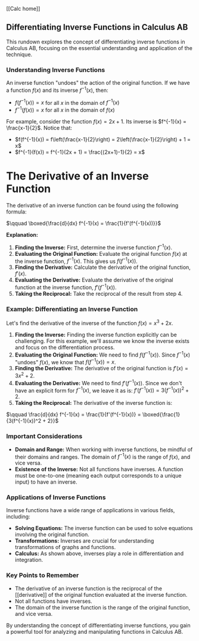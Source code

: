 [[Calc home]]
## Differentiating Inverse Functions in Calculus AB

This rundown explores the concept of differentiating inverse functions in Calculus AB, focusing on the essential understanding and application of the technique. 

###  Understanding Inverse Functions 

An inverse function "undoes" the action of the original function.  If we have a function $f(x)$ and its inverse $f^{-1}(x)$, then:

* $f(f^{-1}(x)) = x$ for all $x$ in the domain of $f^{-1}(x)$
* $f^{-1}(f(x)) = x$ for all $x$ in the domain of $f(x)$

For example, consider the function $f(x) = 2x + 1$. Its inverse is $f^{-1}(x) = \frac{x-1}{2}$.  Notice that:

* $f(f^{-1}(x)) = f\left(\frac{x-1}{2}\right) = 2\left(\frac{x-1}{2}\right) + 1 = x$
* $f^{-1}(f(x)) = f^{-1}(2x + 1) = \frac{(2x+1)-1}{2} = x$

# The Derivative of an Inverse Function

The derivative of an inverse function can be found using the following formula:

$\qquad \boxed{\frac{d}{dx} f^{-1}(x) = \frac{1}{f'(f^{-1}(x))}}$

**Explanation:**

1. **Finding the Inverse:**  First, determine the inverse function $f^{-1}(x)$.
2. **Evaluating the Original Function:**  Evaluate the original function $f(x)$ at the inverse function, $f^{-1}(x)$. This gives us $f(f^{-1}(x))$.
3. **Finding the Derivative:**  Calculate the derivative of the original function, $f'(x)$.
4. **Evaluating the Derivative:**  Evaluate the derivative of the original function at the inverse function, $f'(f^{-1}(x))$.
5. **Taking the Reciprocal:**  Take the reciprocal of the result from step 4.

### Example: Differentiating an Inverse Function

Let's find the derivative of the inverse of the function $f(x) = x^3 + 2x$.

1. **Finding the Inverse:**  Finding the inverse function explicitly can be challenging. For this example, we'll assume we know the inverse exists and focus on the differentiation process. 
2. **Evaluating the Original Function:**  We need to find $f(f^{-1}(x))$. Since $f^{-1}(x)$ "undoes" $f(x)$, we know that $f(f^{-1}(x)) = x$.
3. **Finding the Derivative:**  The derivative of the original function is $f'(x) = 3x^2 + 2$.
4. **Evaluating the Derivative:**  We need to find $f'(f^{-1}(x))$. Since we don't have an explicit form for $f^{-1}(x)$, we leave it as is: $f'(f^{-1}(x)) = 3(f^{-1}(x))^2 + 2$.
5. **Taking the Reciprocal:**  The derivative of the inverse function is:

$\qquad \frac{d}{dx} f^{-1}(x) = \frac{1}{f'(f^{-1}(x))} = \boxed{\frac{1}{3(f^{-1}(x))^2 + 2}}$

### Important Considerations

* **Domain and Range:** When working with inverse functions, be mindful of their domains and ranges. The domain of $f^{-1}(x)$ is the range of $f(x)$, and vice versa.
* **Existence of the Inverse:** Not all functions have inverses. A function must be one-to-one (meaning each output corresponds to a unique input) to have an inverse.

### Applications of Inverse Functions

Inverse functions have a wide range of applications in various fields, including:

* **Solving Equations:**  The inverse function can be used to solve equations involving the original function.
* **Transformations:**  Inverses are crucial for understanding transformations of graphs and functions.
* **Calculus:**  As shown above, inverses play a role in differentiation and integration.

### Key Points to Remember

* The derivative of an inverse function is the reciprocal of the [[derivative]] of the original function evaluated at the inverse function.
* Not all functions have inverses.
* The domain of the inverse function is the range of the original function, and vice versa.

By understanding the concept of differentiating inverse functions, you gain a powerful tool for analyzing and manipulating functions in Calculus AB. 

